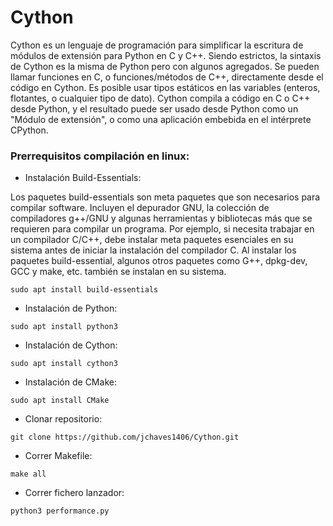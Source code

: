 # Cython

Cython es un lenguaje de programación para simplificar la escritura de módulos de extensión para Python en C y C++. Siendo estrictos, la sintaxis de Cython es la misma de Python pero con algunos agregados. Se pueden llamar funciones en C, o funciones/métodos de C++, directamente desde el código en Cython. Es posible usar tipos estáticos en las variables (enteros, flotantes, o cualquier tipo de dato). Cython compila a código en C o C++ desde Python, y el resultado puede ser usado desde Python como un "Módulo de extensión", o como una aplicación embebida en el intérprete CPython.

### Prerrequisitos compilación en linux:  

* Instalación Build-Essentials: 

Los paquetes build-essentials son meta paquetes que son necesarios para compilar software. Incluyen el depurador GNU, la colección de compiladores g++/GNU y algunas herramientas y bibliotecas más que se requieren para compilar un programa. Por ejemplo, si necesita trabajar en un compilador C/C++, debe instalar meta paquetes esenciales en su sistema antes de iniciar la instalación del compilador C. Al instalar los paquetes build-essential, algunos otros paquetes como G++, dpkg-dev, GCC y make, etc. también se instalan en su sistema. 

`sudo apt install build-essentials`

* Instalación de Python: 

`sudo apt install python3`

* Instalación de Cython: 

`sudo apt install cython3`

* Instalación de CMake:

`sudo apt install CMake`

* Clonar repositorio:

`git clone https://github.com/jchaves1406/Cython.git`

* Correr Makefile:

`make all`

* Correr fichero lanzador:

`python3 performance.py`
